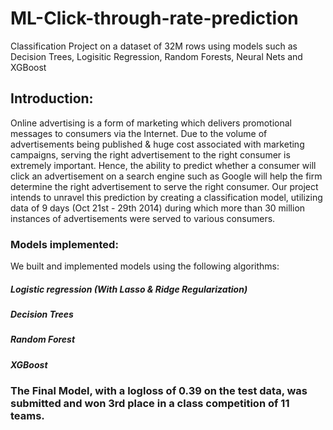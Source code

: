 # ML-Click-through-rate-prediction
Classification Project on a dataset of 32M rows using models such as Decision Trees, Logisitic Regression, Random Forests, Neural Nets and XGBoost

## Introduction:
Online advertising is a form of marketing which delivers promotional messages to consumers via the Internet. Due to the volume of advertisements being published & huge cost associated with marketing campaigns, serving the right advertisement to the right consumer is extremely important. Hence, the ability to predict whether a consumer will click an advertisement on a search engine such as Google will help the firm determine the right advertisement to serve the right consumer. Our project intends to unravel this prediction by creating a classification model, utilizing data of 9 days (Oct 21st - 29th 2014) during which more than 30 million instances of advertisements were served to various consumers.

### Models implemented:
We built and implemented models using the following algorithms:

##### Logistic regression (With Lasso & Ridge Regularization)
##### Decision Trees
##### Random Forest
##### XGBoost


### The Final Model, with a logloss of 0.39 on the test data, was submitted and won 3rd place in a class competition of 11 teams.
